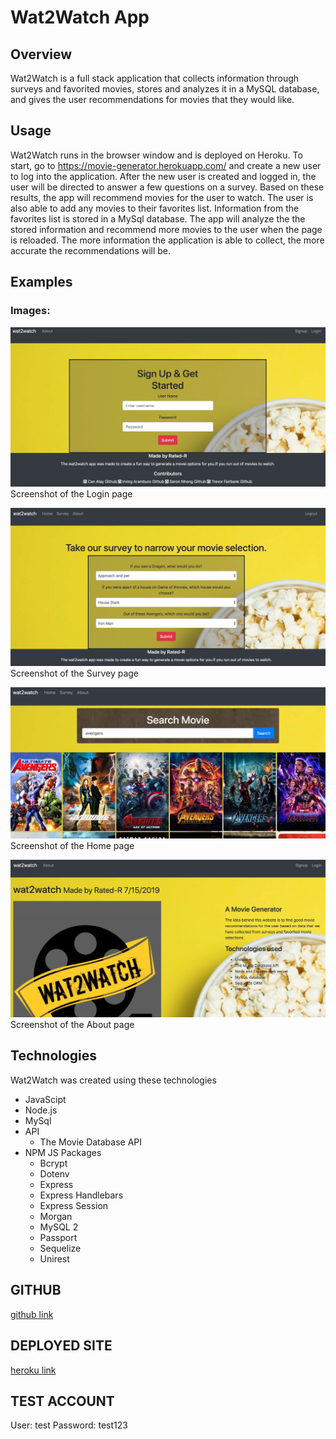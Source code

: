 # Wat2Watch App
## Overview
Wat2Watch is a full stack application that collects information through surveys and favorited movies, stores and analyzes it in a MySQL database, and gives the user recommendations for movies that they would like.

## Usage
Wat2Watch runs in the browser window and is deployed on Heroku. To start, go to https://movie-generator.herokuapp.com/ and create a new user to log into the application. After the new user is created and logged in, the user will be directed to answer a few questions on a survey. Based on these results, the app will recommend movies for the user to watch. The user is also able to add any movies to their favorites list. Information from the favorites list is stored in a MySql database. The app will analyze the the stored information and recommend more movies to the user when the page is reloaded. The more information the application is able to collect, the more accurate the recommendations will be. 

## Examples
### Images:
![alt text](./public/images/login_ss.png "login")
Screenshot of the Login page

![alt text](./public/images/survey_ss.png "survey")
Screenshot of the Survey page

![alt text](./public/images/wat2watch_ss.png "home")
Screenshot of the Home page

![alt text](./public/images/about_ss.png "about")
Screenshot of the About page



## Technologies
Wat2Watch was created using these technologies
* JavaScipt
* Node.js
* MySql
* API
    * The Movie Database API
* NPM JS Packages
    * Bcrypt
    * Dotenv
    * Express
    * Express Handlebars
    * Express Session
    * Morgan
    * MySQL 2
    * Passport
    * Sequelize
    * Unirest


## GITHUB
[github link](https://github.com/vinirg22/movie_gen)

## DEPLOYED SITE
[heroku link](https://wat2watch-p2.herokuapp.com/)

## TEST ACCOUNT
User: test
Password: test123